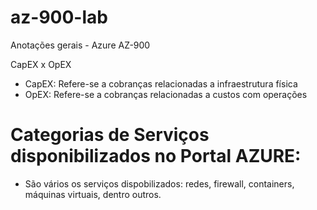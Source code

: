 # az-900-lab
Anotações gerais - Azure AZ-900

CapEX x OpEX
- CapEX: Refere-se a cobranças relacionadas a infraestrutura física
- OpEX: Refere-se a cobranças relacionadas a custos com operações

# Categorias de Serviços disponibilizados no Portal AZURE:
- São vários os serviços dispobilizados: redes, firewall, containers, máquinas virtuais, dentro outros.
 

